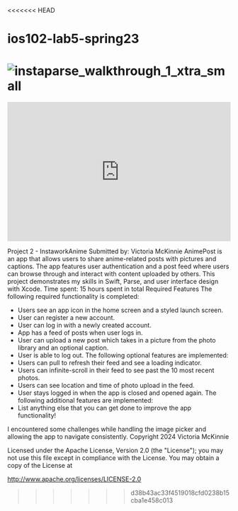 <<<<<<< HEAD
# ios102-lab5-spring23

![instaparse_walkthrough_1_xtra_small](https://user-images.githubusercontent.com/11927517/199710313-700aef85-ba89-427c-aa07-f89f0fdfdbbe.gif)
=======
<div style="position: relative; padding-bottom: 62.5%; height: 0;"><iframe src="https://www.loom.com/embed/d40a78bf194441a68d290d6dc0b0d9f6?sid=f6d3a3a4-ff43-468c-9092-4a4d2222efb5" frameborder="0" webkitallowfullscreen mozallowfullscreen allowfullscreen style="position: absolute; top: 0; left: 0; width: 100%; height: 100%;"></iframe></div>


Project 2 - InstaworkAnime
Submitted by: Victoria McKinnie
AnimePost is an app that allows users to share anime-related posts with pictures and captions. The app features user authentication and a post feed where users can browse through and interact with content uploaded by others. This project demonstrates my skills in Swift, Parse, and user interface design with Xcode.
Time spent: 15 hours spent in total
Required Features
The following required functionality is completed:
*  Users see an app icon in the home screen and a styled launch screen.
*  User can register a new account.
*  User can log in with a newly created account.
*  App has a feed of posts when user logs in.
*  User can upload a new post which takes in a picture from the photo library and an optional caption.
*  User is able to log out.
The following optional features are implemented:
*  Users can pull to refresh their feed and see a loading indicator.
*  Users can infinite-scroll in their feed to see past the 10 most recent photos.
*  Users can see location and time of photo upload in the feed.
*  User stays logged in when the app is closed and opened again.
The following additional features are implemented:
*  List anything else that you can get done to improve the app functionality!

I encountered some challenges while handling the image picker and allowing the app to navigate consistently. 
Copyright 2024 Victoria McKinnie

Licensed under the Apache License, Version 2.0 (the "License");
you may not use this file except in compliance with the License.
You may obtain a copy of the License at

 http://www.apache.org/licenses/LICENSE-2.0
>>>>>>> d38b43ac33f4519018cfd0238b15cba1e458c013
